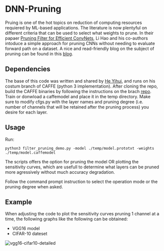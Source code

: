 # DNN-Pruning

Pruing is one of the hot topics on reduction of computing resources requiered by ML-based applications. The literature is now plentyful on different criteria that can be used to select what weights to prune. In their papaer [Pruning Filter for Efficient ConvNets](https://arxiv.org/abs/1608.08710), Li Hao and his co-authors intoduce a simple approach for pruning CNNs without needing to evaluate forward path on a dataset.  A nice and read-friendly blog on the subject of pruning can be found in this [blog](https://jacobgil.github.io/deeplearning/pruning-deep-learning).

## Dependencies

The base of this code was written and shared by [He Yihui](https://github.com/yihui-he), and runs on his costum branch of CAFFE (python 3 implementation).
After cloning the repo, build the CAFFE binaries by following the instructions on the brach [repo](https://github.com/yihui-he/caffe-pro).
Train or donwload a caffemodel and place it in the temp directory. 
Make sure to modify cfgs.py with the layer names and pruning degree (i.e. number of channels that will be retained after the pruning process) you desire for each layer.

## Usage


Run: 
```
python3 filter_pruning_demo.py -model ./temp/model.prototxt -weights ./temp/model.caffemodel
```
The scripts offers the option for pruning the model OR plotting the sensitivity curves, which are usefull to determine what layers can be pruned more agressively without much accuracy degradation.

Follow the command prompt instruction to select the operation mode or the pruning degree when asked.

## Example

When adjusting the code to plot the sensitivity curves pruning 1 channel at a time, the following graphs like the following can be obtained:

- VGG16 model
- CIFAR-10 dateset

![vgg16-cifar10-detailed](https://user-images.githubusercontent.com/24645932/35195504-fc8bc1fc-ff07-11e7-8982-afe6fe39c5fa.png)
